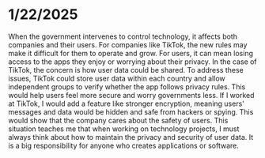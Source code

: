 # 1/22/2025 
When the government intervenes to control technology, it affects both companies and their users. For companies like TikTok, the new rules may make it difficult for them to operate and grow. For users, it can mean losing access to the apps they enjoy or worrying about their privacy. In the case of TikTok, the concern is how user data could be shared.
To address these issues, TikTok could store user data within each country and allow independent groups to verify whether the app follows privacy rules. This would help users feel more secure and worry governments less.
If I worked at TikTok, I would add a feature like stronger encryption, meaning users' messages and data would be hidden and safe from hackers or spying. This would show that the company cares about the safety of users.
This situation teaches me that when working on technology projects, I must always think about how to maintain the privacy and security of user data. It is a big responsibility for anyone who creates applications or software.
